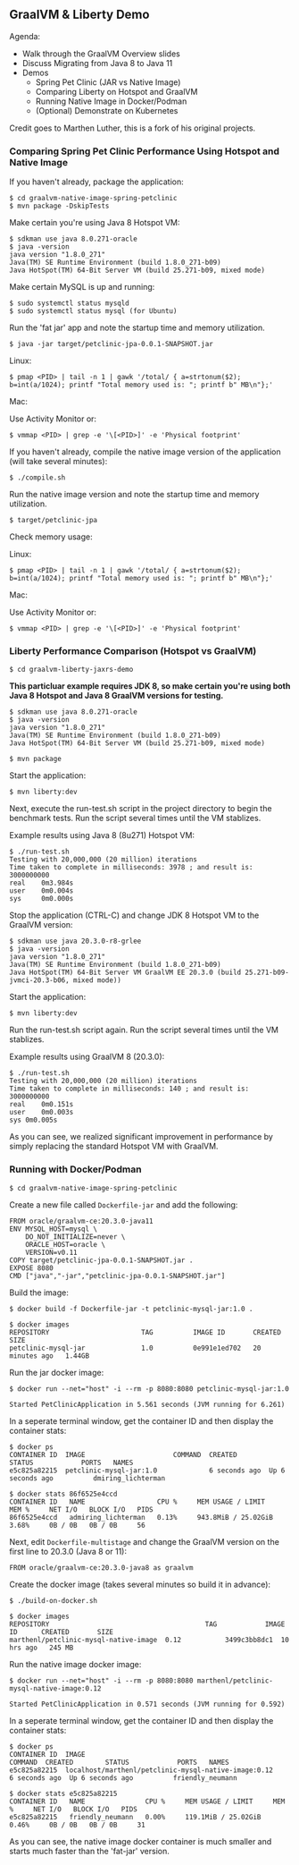 ## GraalVM & Liberty Demo

Agenda:

* Walk through the GraalVM Overview slides
* Discuss Migrating from Java 8 to Java 11
* Demos
	* Spring Pet Clinic (JAR vs Native Image)
	* Comparing Liberty on Hotspot and GraalVM
	* Running Native Image in Docker/Podman
	* (Optional) Demonstrate on Kubernetes

Credit goes to Marthen Luther, this is a fork of his original projects.

### Comparing Spring Pet Clinic Performance Using Hotspot and Native Image

If you haven't already, package the application:

```
$ cd graalvm-native-image-spring-petclinic
$ mvn package -DskipTests
```

Make certain you're using Java 8 Hotspot VM:

```
$ sdkman use java 8.0.271-oracle
$ java -version
java version "1.8.0_271"
Java(TM) SE Runtime Environment (build 1.8.0_271-b09)
Java HotSpot(TM) 64-Bit Server VM (build 25.271-b09, mixed mode)
```
Make certain MySQL is up and running:

```
$ sudo systemctl status mysqld
$ sudo systemctl status mysql (for Ubuntu)
```

Run the 'fat jar' app and note the startup time and memory utilization.

```
$ java -jar target/petclinic-jpa-0.0.1-SNAPSHOT.jar
```

Linux:

```
$ pmap <PID> | tail -n 1 | gawk '/total/ { a=strtonum($2); b=int(a/1024); printf "Total memory used is: "; printf b" MB\n"};'
```

Mac:

Use Activity Monitor or:

```
$ vmmap <PID> | grep -e '\[<PID>]' -e 'Physical footprint'
```

If you haven't already, compile the native image version of the application (will take several minutes):

```
$ ./compile.sh
```
Run the native image version and note the startup time and memory utilization.

```
$ target/petclinic-jpa
```
Check memory usage:

Linux:

```
$ pmap <PID> | tail -n 1 | gawk '/total/ { a=strtonum($2); b=int(a/1024); printf "Total memory used is: "; printf b" MB\n"};'
```

Mac:

Use Activity Monitor or:

```
$ vmmap <PID> | grep -e '\[<PID>]' -e 'Physical footprint'
```

### Liberty Performance Comparison (Hotspot vs GraalVM)


```
$ cd graalvm-liberty-jaxrs-demo
```

**This particluar example requires JDK 8, so make certain you're using both Java 8 Hotspot and Java 8 GraalVM versions for testing.**


```
$ sdkman use java 8.0.271-oracle
$ java -version
java version "1.8.0_271"
Java(TM) SE Runtime Environment (build 1.8.0_271-b09)
Java HotSpot(TM) 64-Bit Server VM (build 25.271-b09, mixed mode)
```
```
$ mvn package
```

Start the application:

```
$ mvn liberty:dev
```

Next, execute the run-test.sh script in the project directory to begin the benchmark tests. Run the script several times until the VM stablizes.

Example results using Java 8 (8u271) Hotspot VM:

```
$ ./run-test.sh
Testing with 20,000,000 (20 million) iterations
Time taken to complete in milliseconds: 3978 ; and result is: 3000000000
real    0m3.984s
user    0m0.004s
sys     0m0.000s
```

Stop the application (CTRL-C) and change JDK 8 Hotspot VM to the GraalVM version:

```
$ sdkman use java 20.3.0-r8-grlee
$ java -version
java version "1.8.0_271"
Java(TM) SE Runtime Environment (build 1.8.0_271-b09)
Java HotSpot(TM) 64-Bit Server VM GraalVM EE 20.3.0 (build 25.271-b09-jvmci-20.3-b06, mixed mode))
```

Start the application:

```
$ mvn liberty:dev
```
Run the run-test.sh script again. Run the script several times until the VM stablizes.

Example results using GraalVM 8 (20.3.0):

```
$ ./run-test.sh
Testing with 20,000,000 (20 million) iterations
Time taken to complete in milliseconds: 140 ; and result is: 3000000000
real	0m0.151s
user	0m0.003s
sys	0m0.005s
```

As you can see, we realized significant improvement in performance by simply replacing the standard Hotspot VM with GraalVM.

### Running with Docker/Podman

```
$ cd graalvm-native-image-spring-petclinic
```
Create a new file called `Dockerfile-jar` and add the following:

```
FROM oracle/graalvm-ce:20.3.0-java11ENV MYSQL_HOST=mysql \    DO_NOT_INITIALIZE=never \    ORACLE_HOST=oracle \    VERSION=v0.11COPY target/petclinic-jpa-0.0.1-SNAPSHOT.jar .EXPOSE 8080CMD ["java","-jar","petclinic-jpa-0.0.1-SNAPSHOT.jar"]
```
Build the image:

```
$ docker build -f Dockerfile-jar -t petclinic-mysql-jar:1.0 .
```

```
$ docker imagesREPOSITORY                       TAG          IMAGE ID       CREATED          SIZEpetclinic-mysql-jar              1.0          0e991e1ed702   20 minutes ago   1.44GB
```

Run the jar docker image:

```
$ docker run --net="host" -i --rm -p 8080:8080 petclinic-mysql-jar:1.0
```
```
Started PetClinicApplication in 5.561 seconds (JVM running for 6.261)
```

In a seperate terminal window, get the container ID and then display the container stats:

```
$ docker ps
CONTAINER ID  IMAGE                      COMMAND  CREATED        STATUS            PORTS   NAMES
e5c825a82215  petclinic-mysql-jar:1.0             6 seconds ago  Up 6 seconds ago          dmiring_lichterman

$ docker stats 86f6525e4ccd
CONTAINER ID   NAME                  CPU %     MEM USAGE / LIMIT     MEM %     NET I/O   BLOCK I/O   PIDS86f6525e4ccd   admiring_lichterman   0.13%     943.8MiB / 25.02GiB   3.68%     0B / 0B   0B / 0B     56
```

Next, edit `Dockerfile-multistage` and change the GraalVM version on the first line to 20.3.0 (Java 8 or 11):

```
FROM oracle/graalvm-ce:20.3.0-java8 as graalvm
```

Create the docker image (takes several minutes so build it in advance):

```
$ ./build-on-docker.sh
```

```
$ docker images
REPOSITORY                                       TAG            IMAGE ID      CREATED       SIZE
marthenl/petclinic-mysql-native-image  0.12           3499c3bb8dc1  10 hrs ago   245 MB

```
Run the native image docker image:

```
$ docker run --net="host" -i --rm -p 8080:8080 marthenl/petclinic-mysql-native-image:0.12
```

```
Started PetClinicApplication in 0.571 seconds (JVM running for 0.592)
```

In a seperate terminal window, get the container ID and then display the container stats:

```
$ docker ps
CONTAINER ID  IMAGE                                                 COMMAND  CREATED        STATUS            PORTS   NAMES
e5c825a82215  localhost/marthenl/petclinic-mysql-native-image:0.12           6 seconds ago  Up 6 seconds ago          friendly_neumann

$ docker stats e5c825a82215
CONTAINER ID   NAME               CPU %     MEM USAGE / LIMIT     MEM %     NET I/O   BLOCK I/O   PIDSe5c825a82215   friendly_neumann   0.00%     119.1MiB / 25.02GiB   0.46%     0B / 0B   0B / 0B     31
```

As you can see, the native image docker container is much smaller and starts much faster than the 'fat-jar' version.
